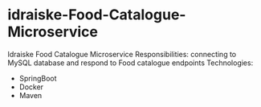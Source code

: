 # idraiske-Food-Catalogue-Microservice
Idraiske Food Catalogue Microservice
Responsibilities: connecting to MySQL database and respond to Food catalogue endpoints
Technologies:
- SpringBoot
- Docker
- Maven